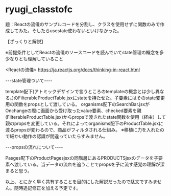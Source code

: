 # ryugi_classtofc

題：Reactの流儀のサンプルコードを分割し、クラスを使用せずに関数のみで作成してみた。そしたらusestate使わないといけなかった。

【ざっくりと解説】

※前提条件としてReactの流儀のソースコードを読んでいてstate管理の概念を多少なりとも理解していること

<Reactの流儀>
https://ja.reactjs.org/docs/thinking-in-react.html

---state管理ついて----

template配下(アトミックデザインで言うところのtemplateの概念とは少し異なる。)のFilterableProductTable.jsxにstateを持たせた。子要素にはそのstate変更用の関数をpropsとして渡している。
organisms配下のSearchBar.jsxがOnchangeの際に画面から受け取ったvalue要素、checked要素を親(FilterableProductTable.jsx)からpropsで渡されたstate関数を使用（経由）して親のpropsを変更している。それによってorganisms配下のProductTable.jsxに渡るpropsが変わるので、商品がフィルタされる仕組み。
※移植に力を入れたので細かい動作の認識が間違っていたらすみません。

---propsの流れについて----

Pasges配下のProductPagesjsxの同階層にあるPRODUCTSjsxのデータを子要素へ渡している。当データの流れを追うことでpropsを子に流す感覚の理解が深まると思う。


以上、とにかく早く共有することを目的にした解説だったので駄文ですみません。随時追記修正を加える予定です。
